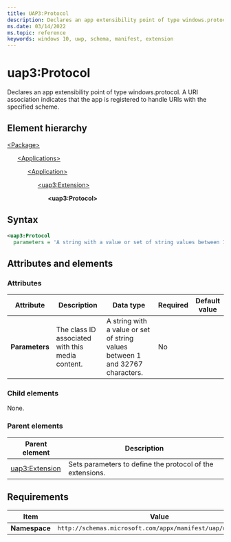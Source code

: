 ```yaml
---
title: UAP3:Protocol
description: Declares an app extensibility point of type windows.protocol. A URI association indicates the app is registered to handle URIs with the specified scheme.
ms.date: 03/14/2022
ms.topic: reference
keywords: windows 10, uwp, schema, manifest, extension 
---
```


# uap3:Protocol

Declares an app extensibility point of type windows.protocol. A URI association indicates that the app is registered to handle URIs with the specified scheme.

## Element hierarchy

[\<Package\>](element-package.md)

&nbsp;&nbsp;&nbsp;&nbsp;&nbsp;&nbsp;[\<Applications\>](element-applications.md)

&nbsp;&nbsp;&nbsp;&nbsp;&nbsp;&nbsp;&nbsp;&nbsp;&nbsp;&nbsp;&nbsp;&nbsp;[\<Application\>](element-application.md)

&nbsp;&nbsp;&nbsp;&nbsp;&nbsp;&nbsp;&nbsp;&nbsp;&nbsp;&nbsp;&nbsp;&nbsp;&nbsp;&nbsp;&nbsp;&nbsp;&nbsp;&nbsp;[\<uap3:Extension\>](element-uap3-extension-manual.md)

&nbsp;&nbsp;&nbsp;&nbsp;&nbsp;&nbsp;&nbsp;&nbsp;&nbsp;&nbsp;&nbsp;&nbsp;&nbsp;&nbsp;&nbsp;&nbsp;&nbsp;&nbsp;&nbsp;&nbsp;&nbsp;&nbsp;&nbsp;&nbsp;**\<uap3:Protocol\>**

## Syntax

```xml
<uap3:Protocol
  parameters = 'A string with a value or set of string values between 1 and 32767 characters.' />
```

## Attributes and elements

### Attributes

| Attribute | Description | Data type | Required | Default value |
|-|-|-|-|-|
| **Parameters** | The class ID associated with this media content. | A string with a value or set of string values between 1 and 32767 characters. | No |  |

### Child elements

None.

### Parent elements

| Parent element | Description |
|-|-|
| [uap3:Extension](element-uap3-extension-manual.md) | Sets parameters to define the protocol of the extensions. |

## Requirements

| Item | Value |
|--|--|
| **Namespace** | `http://schemas.microsoft.com/appx/manifest/uap/windows10/3` |
